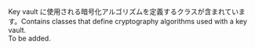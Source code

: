 <Namespace Name="Microsoft.Azure.KeyVault.Cryptography.Algorithms">
  <Docs>
    <summary><span data-ttu-id="01be9-101">Key vault に使用される暗号化アルゴリズムを定義するクラスが含まれています。</span><span class="sxs-lookup"><span data-stu-id="01be9-101">Contains classes that define cryptography algorithms used with a key vault.</span></span></summary> 
    <remarks>To be added.</remarks>
  </Docs>
</Namespace>
